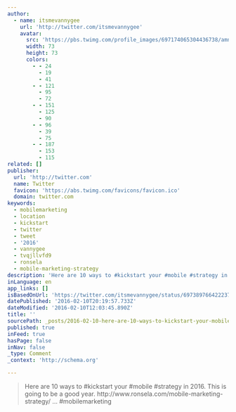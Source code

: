 ```yaml
---
author:
  - name: itsmevannygee
    url: 'http://twitter.com/itsmevannygee'
    avatar:
      src: 'https://pbs.twimg.com/profile_images/697174065304436738/amni_Q8N_bigger.jpg'
      width: 73
      height: 73
      colors:
        - - 24
          - 19
          - 41
        - - 121
          - 95
          - 72
        - - 151
          - 125
          - 90
        - - 96
          - 39
          - 75
        - - 187
          - 153
          - 115
related: []
publisher:
  url: 'http://twitter.com'
  name: Twitter
  favicon: 'https://abs.twimg.com/favicons/favicon.ico'
  domain: twitter.com
keywords:
  - mobilemarketing
  - location
  - kickstart
  - twitter
  - tweet
  - '2016'
  - vannygee
  - tvqjllvfd9
  - ronsela
  - mobile-marketing-strategy
description: 'Here are 10 ways to #kickstart your #mobile #strategy in 2016. This is going to be a good year. http://www.ronsela.com/mobile-marketing-strategy/ ... #mobilemarketing'
inLanguage: en
app_links: []
isBasedOnUrl: 'https://twitter.com/itsmevannygee/status/697389766422237184'
datePublished: '2016-02-10T20:19:57.733Z'
dateModified: '2016-02-10T12:03:45.890Z'
title: ''
sourcePath: _posts/2016-02-10-here-are-10-ways-to-kickstart-your-mobile-strategy-in-201.md
published: true
inFeed: true
hasPage: false
inNav: false
_type: Comment
_context: 'http://schema.org'

---
```

> Here are 10 ways to &num;kickstart your &num;mobile &num;strategy in 2016&period; This is going to be a good year&period; http&colon;&sol;&sol;www&period;ronsela&period;com&sol;mobile-marketing-strategy&sol; &period;&period;&period; &num;mobilemarketing